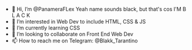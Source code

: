 - 👋 Hi, I’m @PanameraFLex Yeah name sounds black, but that's cos <bold> I'M B L A C K </bold>
- 👀 I’m interested in Web Dev to include HTML, CSS  & JS
- 🌱 I’m currently learning CSS
- 💞️ I’m looking to collaborate on Front End Web Dev
- 📫 How to reach me on Telegram: @Blakk_Tarantino

<!---
PanameraFLex/PanameraFLex is a ✨ special ✨ repository because its `README.md` (this file) appears on your GitHub profile.
You can click the Preview link to take a look at your changes.
--->

